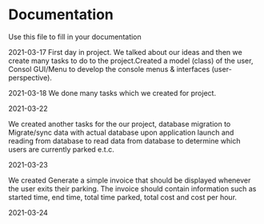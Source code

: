 # Documentation

Use this file to fill in your documentation

2021-03-17
First day in project. We talked about our ideas and then we create many tasks to do to the project.Created a model (class) of the user, Consol GUI/Menu to develop the console menus & interfaces (user-perspective).

2021-03-18
We done many tasks which we created for project. 

2021-03-22

We created another tasks for the our project, database migration to Migrate/sync data with actual database upon application launch and reading from database to read data from database to determine which users are currently parked e.t.c.

2021-03-23

We created Generate a simple invoice that should be displayed whenever the user exits their parking. The invoice should contain information such as started time, end time, total time parked, total cost and cost per hour.

2021-03-24


